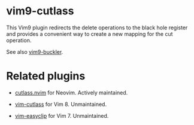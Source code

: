 vim9-cutlass
============

This Vim9 plugin redirects the delete operations to the black hole register
and provides a convenient way to create a new mapping for the cut operation.

See also [vim9-buckler](https://github.com/Coacher/vim9-buckler).

Related plugins
===============

* [cutlass.nvim](https://github.com/gbprod/cutlass.nvim) for Neovim.
  Actively maintained.

* [vim-cutlass](https://github.com/svermeulen/vim-cutlass) for Vim 8.
  Unmaintained.

* [vim-easyclip](https://github.com/svermeulen/vim-easyclip) for Vim 7.
  Unmaintained.
